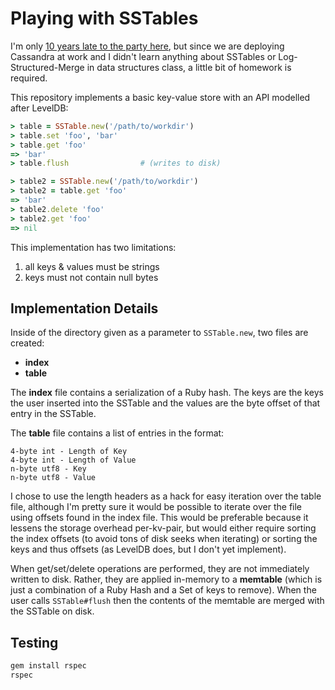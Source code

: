 Playing with SSTables
======================

I'm only [10 years late to the party here][bigtable], but since we are
deploying Cassandra at work and I didn't learn anything about SSTables or
Log-Structured-Merge in data structures class, a little bit of homework is
required.

This repository implements a basic key-value store with an API modelled after
LevelDB:

```ruby
> table = SSTable.new('/path/to/workdir')
> table.set 'foo', 'bar'
> table.get 'foo'
=> 'bar'
> table.flush                # (writes to disk)

> table2 = SSTable.new('/path/to/workdir')
> table2 = table.get 'foo'
=> 'bar'
> table2.delete 'foo'
> table2.get 'foo'
=> nil
```

This implementation has two limitations:

1. all keys & values must be strings
2. keys must not contain null bytes

Implementation Details
-----------------
Inside of the directory given as a parameter to `SSTable.new`, two files are
created:

* **index**
* **table**

The **index** file contains a serialization of a Ruby hash.  The keys are the
keys the user inserted into the SSTable and the values are the byte offset of
that entry in the SSTable.

The **table** file contains a list of entries in the format:

    4-byte int - Length of Key
    4-byte int - Length of Value
    n-byte utf8 - Key
    n-byte utf8 - Value

I chose to use the length headers as a hack for easy iteration over the table
file, although I'm pretty sure it would be possible to iterate over the file
using offsets found in the index file. This would be preferable because it
lessens the storage overhead per-kv-pair, but would either require sorting the
index offsets (to avoid tons of disk seeks when iterating) or sorting the keys
and thus offsets (as LevelDB does, but I don't yet implement).

When get/set/delete operations are performed, they are not immediately written
to disk. Rather, they are applied in-memory to a **memtable** (which is just a
combination of a Ruby Hash and a Set of keys to remove). When the user calls
`SSTable#flush` then the contents of the memtable are merged with the SSTable
on disk.

Testing
-----------------
```bash
gem install rspec
rspec
```

[bigtable]: http://static.googleusercontent.com/media/research.google.com/en//archive/bigtable-osdi06.pdf
